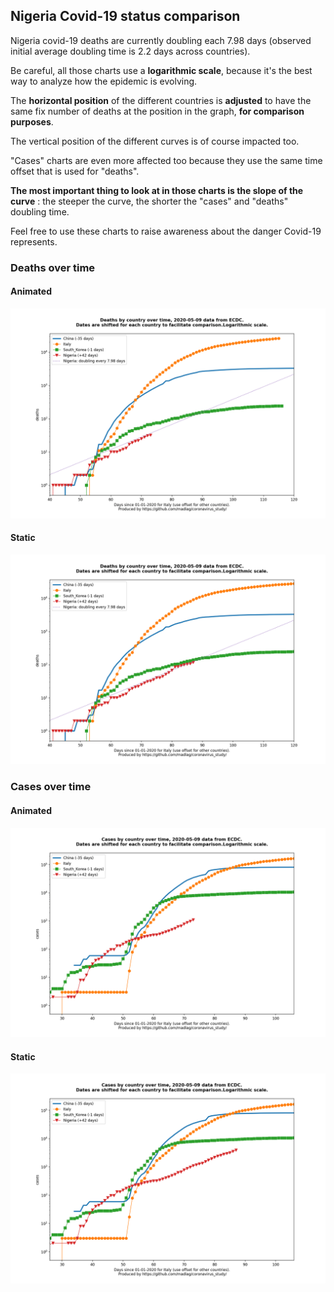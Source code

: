 ## Nigeria Covid-19 status comparison 

Nigeria covid-19 deaths are currently doubling each 7.98 days (observed initial average doubling time is 2.2 days across countries).



Be careful, all those charts use a **logarithmic scale**, because it's the best way to analyze how the epidemic is evolving.
 
The **horizontal position** of the different countries is **adjusted** to have the same fix number of deaths at the position in the graph, **for comparison purposes**.

The vertical position of the different curves is of course impacted too.

"Cases" charts are even more affected too because they use the same time offset that is used for "deaths".

**The most important thing to look at in those charts is the slope of the curve** : the steeper the curve, the shorter the "cases" and "deaths" doubling time.

Feel free to use these charts to raise awareness about the danger Covid-19 represents. 


 
### Deaths over time
 
#### Animated
![Nigeria covid-19 deaths animated chart](https://raw.githubusercontent.com/madlag/coronavirus_study/master/notebooks/graphs/2020-05-09/countries/Nigeria/2020-05-09_Nigeria_deaths.gif "Nigeria covid-19 deaths animated chart")   
 
#### Static
![Nigeria covid-19 deaths static chart](https://raw.githubusercontent.com/madlag/coronavirus_study/master/notebooks/graphs/2020-05-09/countries/Nigeria/2020-05-09_Nigeria_deaths.png "Nigeria covid-19 deaths static chart")   

 
### Cases over time
 
#### Animated
![Nigeria covid-19 cases animated chart](https://raw.githubusercontent.com/madlag/coronavirus_study/master/notebooks/graphs/2020-05-09/countries/Nigeria/2020-05-09_Nigeria_cases.gif "Nigeria covid-19 cases animated chart")   
 
#### Static
![Nigeria covid-19 cases static chart](https://raw.githubusercontent.com/madlag/coronavirus_study/master/notebooks/graphs/2020-05-09/countries/Nigeria/2020-05-09_Nigeria_cases.png "Nigeria covid-19 cases static chart")   

